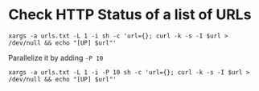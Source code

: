 # Check HTTP Status of a list of URLs 

`xargs -a urls.txt -L 1 -i sh -c 'url={}; curl -k -s -I $url > /dev/null && echo "[UP] $url"'`

Parallelize it by adding `-P 10`

`xargs -a urls.txt -L 1 -i -P 10 sh -c 'url={}; curl -k -s -I $url > /dev/null && echo "[UP] $url"'`